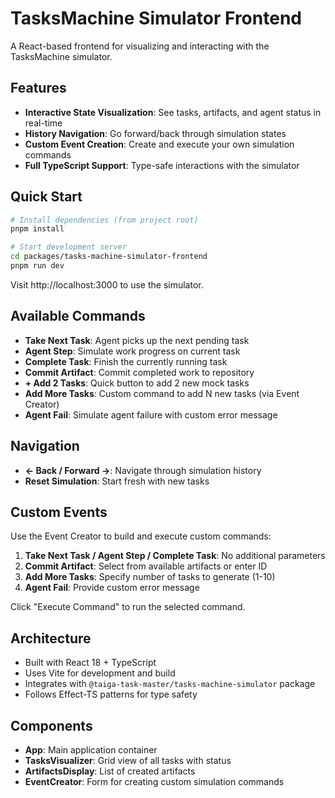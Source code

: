 # TasksMachine Simulator Frontend

A React-based frontend for visualizing and interacting with the TasksMachine simulator.

## Features

- **Interactive State Visualization**: See tasks, artifacts, and agent status in real-time
- **History Navigation**: Go forward/back through simulation states
- **Custom Event Creation**: Create and execute your own simulation commands
- **Full TypeScript Support**: Type-safe interactions with the simulator

## Quick Start

```bash
# Install dependencies (from project root)
pnpm install

# Start development server
cd packages/tasks-machine-simulator-frontend
pnpm run dev
```

Visit http://localhost:3000 to use the simulator.

## Available Commands

- **Take Next Task**: Agent picks up the next pending task
- **Agent Step**: Simulate work progress on current task
- **Complete Task**: Finish the currently running task
- **Commit Artifact**: Commit completed work to repository
- **+ Add 2 Tasks**: Quick button to add 2 new mock tasks
- **Add More Tasks**: Custom command to add N new tasks (via Event Creator)
- **Agent Fail**: Simulate agent failure with custom error message

## Navigation

- **← Back / Forward →**: Navigate through simulation history
- **Reset Simulation**: Start fresh with new tasks

## Custom Events

Use the Event Creator to build and execute custom commands:

1. **Take Next Task / Agent Step / Complete Task**: No additional parameters
2. **Commit Artifact**: Select from available artifacts or enter ID
3. **Add More Tasks**: Specify number of tasks to generate (1-10)
4. **Agent Fail**: Provide custom error message

Click "Execute Command" to run the selected command.

## Architecture

- Built with React 18 + TypeScript
- Uses Vite for development and build
- Integrates with `@taiga-task-master/tasks-machine-simulator` package
- Follows Effect-TS patterns for type safety

## Components

- **App**: Main application container
- **TasksVisualizer**: Grid view of all tasks with status
- **ArtifactsDisplay**: List of created artifacts
- **EventCreator**: Form for creating custom simulation commands